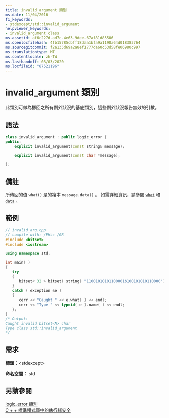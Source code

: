 ```yaml
---
title: invalid_argument 類別
ms.date: 11/04/2016
f1_keywords:
- stdexcept/std::invalid_argument
helpviewer_keywords:
- invalid_argument class
ms.assetid: af6c227d-ad7c-4e63-9dee-67af81d83506
ms.openlocfilehash: 4fb15785cbff18daa1bfa9a1198a64d018383764
ms.sourcegitcommit: f2a135d69a2a8ef1777da60c53d58fe06980c997
ms.translationtype: MT
ms.contentlocale: zh-TW
ms.lasthandoff: 08/03/2020
ms.locfileid: "87521196"
---
```

# <a name="invalid_argument-class"></a>invalid_argument 類別

此類別可做為擲回之所有例外狀況的基底類別，這些例外狀況報告無效的引數。

## <a name="syntax"></a>語法

```cpp
class invalid_argument : public logic_error {
public:
    explicit invalid_argument(const string& message);

    explicit invalid_argument(const char *message);

};
```

## <a name="remarks"></a>備註

所傳回的值 `what()` 是的複本 `message.data()` 。 如需詳細資訊，請參閱 [`what`](../standard-library/exception-class.md) 和 [`data`](../standard-library/basic-string-class.md#data) 。

## <a name="example"></a>範例

```cpp
// invalid_arg.cpp
// compile with: /EHsc /GR
#include <bitset>
#include <iostream>

using namespace std;

int main( )
{
   try
   {
      bitset< 32 > bitset( string( "11001010101100001b100101010110000") );
   }
   catch ( exception &e )
   {
      cerr << "Caught " << e.what( ) << endl;
      cerr << "Type " << typeid( e ).name( ) << endl;
   };
}
/* Output:
Caught invalid bitset<N> char
Type class std::invalid_argument
*/
```

## <a name="requirements"></a>需求

**標頭：**\<stdexcept>

**命名空間：** std

## <a name="see-also"></a>另請參閱

[logic_error 類別](../standard-library/logic-error-class.md)\
[C + + 標準程式庫中的執行緒安全](../standard-library/thread-safety-in-the-cpp-standard-library.md)
